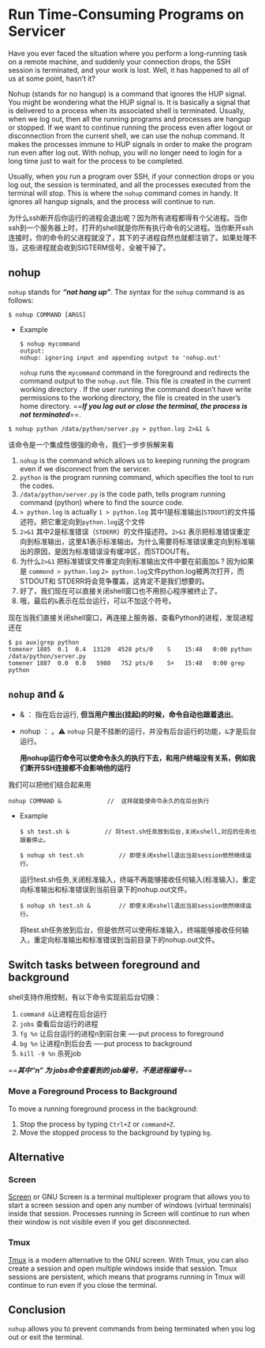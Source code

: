 # Run Time-Consuming Programs on Servicer

Have you ever faced the situation where you perform a long-running task on a remote machine, and suddenly your connection drops, the SSH session is terminated, and your work is lost. Well, it has happened to all of us at some point, hasn’t it?

Nohup (stands for no hangup) is a command that ignores the HUP signal. You might be wondering what the HUP signal is. It is basically a signal that is delivered to a process when its associated shell is terminated. Usually, when we log out, then all the running programs and processes are hangup or stopped. If we want to continue running the process even after logout or disconnection from the current shell, we can use the nohup command. It makes the processes immune to HUP signals in order to make the program run even after log out. With nohup, you will no longer need to login for a long time just to wait for the process to be completed.

Usually, when you run a program over SSH, if your connection drops or you log out, the session is terminated, and all the processes executed from the terminal will stop. This is where the `nohup` command comes in handy. It ignores all hangup signals, and the process will continue to run.

为什么ssh断开后你运行的进程会退出呢？因为所有进程都得有个父进程。当你ssh到一个服务器上时，打开的shell就是你所有执行命令的父进程。当你断开ssh连接时，你的命令的父进程就没了，其下的子进程自然也就都注销了。如果处理不当，这些进程就会收到SIGTERM信号，全被干掉了。

## nohup

`nohup` stands for ***“not hang up”***. The syntax for the `nohup` command is as follows:

```
$ nohup COMMAND [ARGS]
```

- Example
    
    ```
    $ nohup mycommand
    output:
    nohup: ignoring input and appending output to 'nohup.out'
    ```
    
    `nohup` runs the `mycommand` command in the foreground and redirects the command output to the `nohup.out` file. This file is created in the current working directory . If the user running the command doesn’t have write permissions to the working directory, the file is created in the user’s home directory. ==***If you log out or close the terminal, the process is not terminated***==.
    

```
$ nohup python /data/python/server.py > python.log 2>&1 &
```

该命令是一个集成性很强的命令，我们一步步拆解来看

1. `nohup` is the command which allows us to keeping running the program even if we disconnect from the servicer.
2. `python` is the program running command, which specifies the tool to run the codes.
3. `/data/python/server.py` is the code path, tells program running command (python) where to find the source code.
4. `> python.log` is actually `1 > python.log` 其中1是标准输出(`STDOUT`)的文件描述符。把它重定向到`python.log`这个文件
5. `2>&1` 其中2是标准错误（`STDERR`）的文件描述符。`2>&1` 表示把标准错误重定向到标准输出，这里&1表示标准输出。为什么需要将标准错误重定向到标准输出的原因，是因为标准错误没有缓冲区，而STDOUT有。
6. 为什么`2>&1` 把标准错误文件重定向到标准输出文件中要在前面加`&` ? 因为如果是 `commond > python.log` `2> python.log`文件python.log被两次打开，而STDOUT和 STDERR将会竞争覆盖，这肯定不是我们想要的。
7. 好了，我们现在可以直接关闭shell窗口也不用担心程序被终止了。
8. 哦，最后的`&`表示在后台运行，可以不加这个符号。

现在当我们直接关闭shell窗口，再连接上服务器，查看Python的进程，发现进程还在

```
$ ps aux|grep python
tomener 1885  0.1  0.4  13120  4528 pts/0    S    15:48   0:00 python /data/python/server.py
tomener 1887  0.0  0.0   5980   752 pts/0    S+   15:48   0:00 grep python
```

## `nohup` and `&`

- & ： 指在后台运行, **但当用户推出(挂起)的时候，命令自动也跟着退出**。
- nohup ： 。⚠️ `nohup` 只是不挂断的运行，并没有后台运行的功能，`&`才是后台运行。
    
    **用nohup运行命令可以使命令永久的执行下去，和用户终端没有关系，例如我们断开SSH连接都不会影响他的运行**
    

我们可以把他们结合起来用

```
nohup COMMAND &             //  这样就能使命令永久的在后台执行
```

- Example
    
    ```
    $ sh test.sh &          // 将test.sh任务放到后台,关闭xshell,对应的任务也跟着停止。
    ```
    
    ```
    $ nohup sh test.sh          // 即使关闭xshell退出当前session依然继续运行。
    ```
    
    运行test.sh任务,关闭标准输入，终端不再能够接收任何输入(标准输入)，重定向标准输出和标准错误到当前目录下的nohup.out文件。
    
    ```
    $ nohup sh test.sh &        // 即使关闭xshell退出当前session依然继续运行。
    ```
    
    将test.sh任务放到后台，但是依然可以使用标准输入，终端能够接收任何输入，重定向标准输出和标准错误到当前目录下的nohup.out文件。
    

## Switch tasks between foreground and background

shell支持作用控制，有以下命令实现前后台切换：

1. `command &`让进程在后台运行
2. `jobs` 查看后台运行的进程
3. `fg %n` 让后台运行的进程n到前台来 —-put process to foreground
4. `bg %n` 让进程n到后台去 —-put process to background
5. `kill -9 %n` 杀死job

==***其中“n” 为 jobs命令查看到的 job编号，不是进程编号***==

### Move a Foreground Process to Background

To move a running foreground process in the background:

1. Stop the process by typing `Ctrl+Z` or `command+Z`.
2. Move the stopped process to the background by typing `bg`.

## Alternative

### Screen

[Screen](https://linuxize.com/post/how-to-use-linux-screen/) or GNU Screen is a terminal multiplexer program that allows you to start a screen session and open any number of windows (virtual terminals) inside that session. Processes running in Screen will continue to run when their window is not visible even if you get disconnected.

### Tmux

[Tmux](https://linuxize.com/post/getting-started-with-tmux/) is a modern alternative to the GNU screen. With Tmux, you can also create a session and open multiple windows inside that session. Tmux sessions are persistent, which means that programs running in Tmux will continue to run even if you close the terminal.

## Conclusion

`nohup` allows you to prevent commands from being terminated when you log out or exit the terminal.

